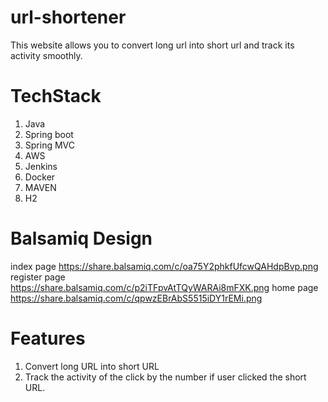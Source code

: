 # url-shortener
This website allows you to convert long url into short url and track its activity smoothly.

# TechStack
1. Java 
2. Spring boot
3. Spring MVC
4. AWS
5. Jenkins
6. Docker
7. MAVEN
8. H2

# Balsamiq Design
index page https://share.balsamiq.com/c/oa75Y2phkfUfcwQAHdpBvp.png
register page https://share.balsamiq.com/c/p2iTFpvAtTQyWARAi8mFXK.png
home page https://share.balsamiq.com/c/qpwzEBrAbS5515iDY1rEMi.png

# Features
1. Convert long URL into short URL
2. Track the activity of the click by the number if user clicked the short URL.

